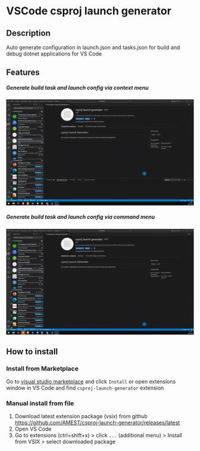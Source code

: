# VSCode csproj launch generator

## Description

Auto generate configuration in launch.json and tasks.json for build and debug dotnet applications for VS Code

## Features

##### Generate build task and launch config via context menu

![ExtContextMenu.gif](https://raw.githubusercontent.com/AMEST/csproj-launch-generator/main/docs/ExtContextMenu.gif)

##### Generate build task and launch config via command menu

![ExtContextMenu.gif](https://raw.githubusercontent.com/AMEST/csproj-launch-generator/main/docs/ExtCommand.gif)

## How to install

### Install from Marketplace

Go to [visual studio marketplace](https://marketplace.visualstudio.com/items?itemName=nb47.csproj-launch-generator) and click `Install` or open extensions window in VS Code and find `csproj-launch-generator` extension

### Manual install from file

1. Download latest extension package (vsix) from github https://github.com/AMEST/csproj-launch-generator/releases/latest
2. Open VS Code
3. Go to extensions (ctrl+shift+x) > click `...` (additional menu) > Install from VSIX > select downloaded package
